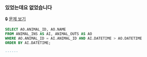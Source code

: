 ### 있었는데요 없었습니다

🔒 [문제 보기](https://school.programmers.co.kr/learn/courses/30/lessons/59043)

```SQL
SELECT AO.ANIMAL_ID, AO.NAME
FROM ANIMAL_INS AS AI, ANIMAL_OUTS AS AO
WHERE AO.ANIMAL_ID = AI.ANIMAL_ID AND AI.DATETIME > AO.DATETIME
ORDER BY AI.DATETIME;

------

